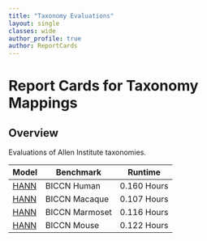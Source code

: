 ```yaml
---
title: "Taxonomy Evaluations"
layout: single
classes: wide
author_profile: true
author: ReportCards
---
```

# Report Cards for Taxonomy Mappings

## Overview

Evaluations of Allen Institute taxonomies.

Model | Benchmark | Runtime 
--- | --- | --- 
[HANN](BICCN_M1/BICCN_M1_Human.md) | BICCN Human | 0.160 Hours 
[HANN](BICCN_M1/BICCN_M1_Macaque.md) | BICCN Macaque | 0.107 Hours 
[HANN](BICCN_M1/BICCN_M1_Marmoset.md) | BICCN Marmoset | 0.116 Hours 
[HANN](BICCN_M1/BICCN_M1_Mouse.md) | BICCN Mouse | 0.122 Hours 
